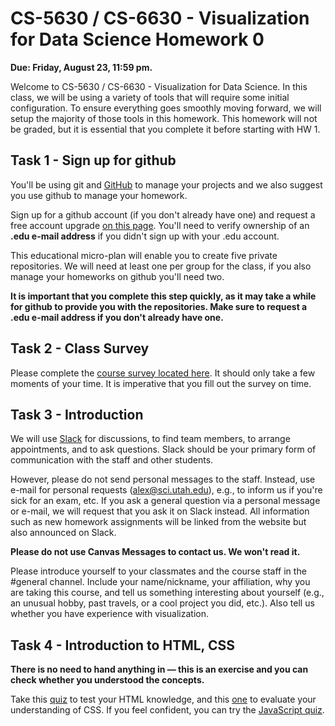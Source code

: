 # CS-5630 / CS-6630 - Visualization for Data Science Homework 0

**Due: Friday, August 23, 11:59 pm.**

Welcome to CS-5630 / CS-6630 - Visualization for Data Science.  In this class, we will be using a variety of tools that will require some initial configuration. To ensure everything goes smoothly moving forward, we will setup the majority of those tools in this homework.  This homework will not be graded, but it is essential that you complete it before starting with HW 1.

## Task 1 - Sign up for github

You'll be using git and [GitHub](http://github.com) to manage your projects and we also suggest you use github to manage your homework.

Sign up for a github account (if you don't already have one) and request a free account upgrade [on this page](https://education.github.com/). You'll need to verify ownership of an **.edu e-mail address** if you didn't sign up with your .edu account.

This educational micro-plan will enable you to create five private repositories. We will need at least one per group for the class, if you also manage your homeworks on github you'll need two.

**It is important that you complete this step quickly, as it may take a while for github to provide you with the repositories. Make sure to request a .edu e-mail address if you don't already have one.**

## Task 2 - Class Survey
Please complete the [course survey located here](https://forms.gle/bEC9Qec4APqePmVLA). It should only take a few moments of your time. It is imperative that you fill out the survey on time.

## Task 3 - Introduction

We will use [Slack](https://dataviscourse2019.slack.com) for discussions, to find team members, to arrange appointments, and to ask questions. Slack should be your primary form of communication with the staff and other students.

However, please do not send personal messages to the staff. Instead, use e-mail for personal requests (alex@sci.utah.edu), e.g., to inform us if you're sick for an exam, etc. If you ask a general question via a personal message or e-mail, we will request that you ask it on Slack instead. All information such as new homework assignments will be linked from the website but also announced on Slack.

**Please do not use Canvas Messages to contact us. We won't read it.**

Please introduce yourself to your classmates and the course staff in the #general channel. Include your name/nickname, your affiliation, why you are taking this course, and tell us something interesting about yourself (e.g., an unusual hobby, past travels, or a cool project you did, etc.). Also tell us whether you have experience with visualization.

## Task 4 - Introduction to HTML, CSS

**There is no need to hand anything in — this is an exercise and you can check whether you understood the concepts.**

Take this [quiz](http://www.w3schools.com/quiztest/quiztest.asp?qtest=HTML) to test your HTML knowledge, and this [one](http://www.w3schools.com/quiztest/quiztest.asp?qtest=CSS) to evaluate your understanding of CSS. If you feel confident, you can try the [JavaScript quiz](http://www.w3schools.com/quiztest/quiztest.asp?qtest=JavaScript).

